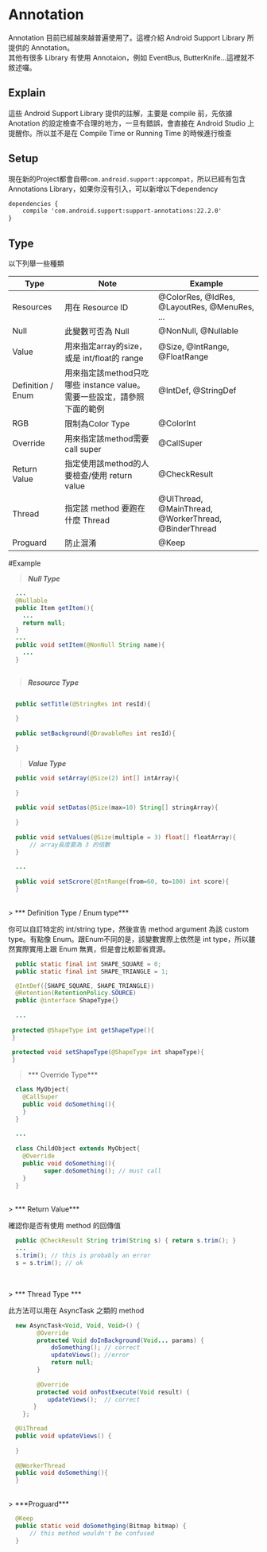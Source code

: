 # Annotation
Annotation 目前已經越來越普遍使用了。這裡介紹 Android Support Library 所提供的 Annotation。<br>
其他有很多 Library 有使用 Annotaion，例如 EventBus, ButterKnife...這裡就不敘述囉。

## Explain
這些 Android Support Library 提供的註解，主要是 compile 前，先依據 Anotation 的設定檢查不合理的地方，一旦有錯誤，會直接在 Android Studio 上提醒你。所以並不是在 Compile Time or Running Time 的時候進行檢查

## Setup 
現在新的Project都會自帶`com.android.support:appcompat`，所以已經有包含 Annotations Library，如果你沒有引入，可以新增以下dependency
``` xml
dependencies {
    compile 'com.android.support:support-annotations:22.2.0'
}
```
## Type
以下列舉一些種類

| Type  | Note  | Example  |
|---|---|---|
| Resources  | 用在 Resource ID  | @ColorRes, @IdRes, @LayoutRes, @MenuRes, ...  |
| Null  | 此變數可否為 Null  | @NonNull, @Nullable  |
| Value  | 用來指定array的size，或是 int/float的 range  | @Size, @IntRange, @FloatRange  |
| Definition / Enum  |用來指定該method只吃哪些 instance value。需要一些設定，請參照下面的範例   | @IntDef, @StringDef  |
| RGB  | 限制為Color Type  | @ColorInt  |
| Override  | 用來指定該method需要call super  | @CallSuper  |
| Return Value  | 指定使用該method的人要檢查/使用 return value  | @CheckResult  |
| Thread| 指定該 method 要跑在什麼 Thread | @UIThread, @MainThread, @WorkerThread, @BinderThread |
|Proguard|防止混淆|@Keep|


#Example
> ***Null Type***

``` java
  ...
  @Nullable
  public Item getItem(){
    ...
    return null;
  }
  ...
  public void setItem(@NonNull String name){
    ...
  }
  
```

> ***Resource Type***

``` java

  public setTitle(@StringRes int resId){
  
  }
  
  public setBackground(@DrawableRes int resId){
  
  }

```

> ***Value Type***

``` java
  public void setArray(@Size(2) int[] intArray){
    
  }
  
  public void setDatas(@Size(max=10) String[] stringArray){
  
  }
  
  public void setValues(@Size(multiple = 3) float[] floatArray){
      // array長度要為 3 的倍數
  }
  
  ...
  
  public void setScrore(@IntRange(from=60, to=100) int score){
  }
```
<br>
> *** Definition Type / Enum type***

你可以自訂特定的 int/string type，然後宣告 method argument 為該 custom type。有點像 Enum。跟Enum不同的是，該變數實際上依然是 int type，所以雖然實際實用上跟 Enum 無異，但是會比較節省資源。
```java
  public static final int SHAPE_SQUARE = 0;
  public static final int SHAPE_TRIANGLE = 1;

  @IntDef({SHAPE_SQUARE, SHAPE_TRIANGLE})
  @Retention(RetentionPolicy.SOURCE)
  public @interface ShapeType{}
  
  ...
  
 protected @ShapeType int getShapeType(){
 }
 
 protected void setShapeType(@ShapeType int shapeType){
 }
```

> *** Override Type***

``` java
  class MyObject{
    @CallSuper
    public void doSomething(){
    }
  }
  
  ...
  
  class ChildObject extends MyObject{
    @Override
    public void doSomething(){
          super.doSomething(); // must call
    }
  }
```
<br>
> *** Return Value***

確認你是否有使用 method 的回傳值
``` java
  public @CheckResult String trim(String s) { return s.trim(); }
  ...
  s.trim(); // this is probably an error
  s = s.trim(); // ok
 
```
<br>
> *** Thread Type ***

此方法可以用在 AsyncTask 之類的 method
``` java
  new AsyncTask<Void, Void, Void>() {
        @Override
        protected Void doInBackground(Void... params) {
            doSomething(); // correct
            updateViews(); //error
            return null;
        }
      
        @Override
        protected void onPostExecute(Void result) {
           updateViews();  // correct
       }
    };

  @UiThread
  public void updateViews() {
   
  }
  
  @@WorkerThread
  public void doSomething(){
  }
```
<br>
> ***Proguard***

``` java
  @Keep
  public static void doSomethging(Bitmap bitmap) {
      // this method wouldn't be confused
  }
```


